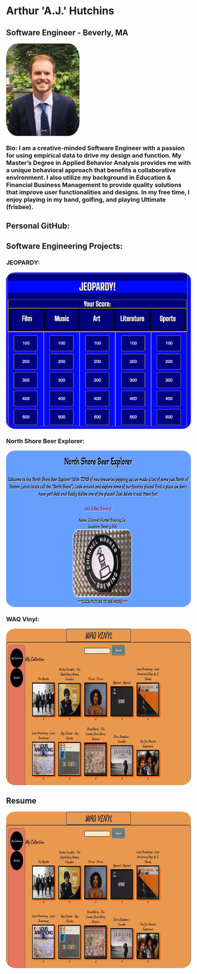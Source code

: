 # Arthur 'A.J.' Hutchins
## Software Engineer - Beverly, MA

<a href="https://www.linkedin.com/in/a-j-hutchins-engineer/"><img src="./AJ_Headshot.jpg" height="auto" width="200" align="center" style="border-radius:15%"></a>

### Bio: I am a creative-minded Software Engineer with a passion for using empirical data to drive my design and function. My Master’s Degree in Applied Behavior Analysis provides me with a unique behavioral approach that benefits a collaborative environment. I also utilize my background in Education & Financial Business Management to provide quality solutions that improve user functionalities and designs. In my free time, I enjoy playing in my band, golfing, and playing Ultimate (frisbee).

## Personal GitHub:

## Software Engineering Projects:
### JEOPARDY: 
<a href="https://github.com/ajhutchins/Jeopardy/blob/main/README.md"><img src="./Jeopardy_Screen_Shot.png" height="425" width="550" align="center" style="border-radius:5%"></a>

### North Shore Beer Explorer: 
<a href="https://thawing-spire-75376.herokuapp.com/beer_explorer"><img src="./NS_Beer_Explorer.png" height="425" width="550" align="center" style="border-radius:5%"></a>

### WAQ Vinyl:
<a href="https://whispering-everglades-63027.herokuapp.com/"><img src="./WAQ_Vinyl.png" height="425" width="550" align="center" style="border-radius:5%"></a>

## Resume
<a href="https://docs.google.com/document/d/1JdCxPp6XfGWnMLL4icAyQxp3IikHtgIBYteUyHrfM3I/edit?usp=sharing"><img src="./WAQ_Vinyl.png" height="425" width="550" align="center" style="border-radius:5%"></a>
